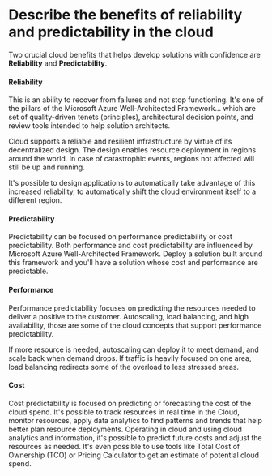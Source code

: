 # Describe the benefits of reliability and predictability in the cloud

Two crucial cloud benefits that helps develop solutions with confidence are **Reliability** and **Predictability**.



#### Reliability

This is an ability to recover from failures and not stop functioning. It's one of the pillars of the Microsoft Azure Well-Architected Framework... which are set of quality-driven tenets (principles), architectural decision points, and review tools intended to help solution architects.

Cloud supports a reliable and resilient infrastructure by virtue of its decentralized design. The design enables resource deployment in regions around the world. In case of catastrophic events, regions not affected will still be up and running.

It's possible to design applications to automatically take advantage of this increased reliability, to automatically shift the cloud environment itself to a different region.

#### Predictability

Predictability can be focused on performance predictability or cost predictability. Both performance and cost predictability are influenced by Microsoft Azure Well-Architected Framework. Deploy a solution built around this framework and you'll have a solution whose cost and performance are predictable.

#### Performance

Performance predictability focuses on predicting the resources needed to deliver a positive to the customer.
Autoscaling, load balancing, and high availability, those are some of the cloud concepts that support performance predictability.

If more resource is needed, autoscaling can deploy it to meet demand, and scale back when demand drops. 
If traffic is heavily focused on one area, load balancing redirects some of the overload to less stressed areas.

#### Cost

Cost predictability is focused on predicting or forecasting the cost of the cloud spend.
It's possible to track resources in real time in the Cloud, monitor resources, apply data analytics to find patterns and trends that help better plan resource deployments.
Operating in cloud and using cloud analytics and information, it's possible to predict future costs and adjust the resources as needed.
It's even possible to use tools like Total Cost of Ownership (TCO) or Pricing Calculator to get an estimate of potential cloud spend.
